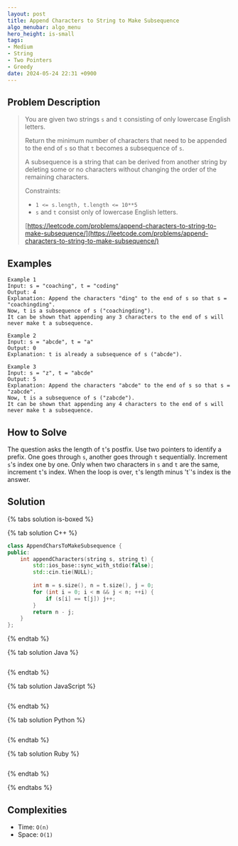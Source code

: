 ```yaml
---
layout: post
title: Append Characters to String to Make Subsequence
algo_menubar: algo_menu
hero_height: is-small
tags:
- Medium
- String
- Two Pointers
- Greedy
date: 2024-05-24 22:31 +0900
---
```

## Problem Description
> You are given two strings `s` and `t` consisting of only lowercase English letters.
>
> Return the minimum number of characters that need to be appended to the end of `s` so that `t` becomes
> a subsequence of `s`.
>
> A subsequence is a string that can be derived from another string by deleting some or no characters
> without changing the order of the remaining characters.
>
> Constraints:
> - `1 <= s.length, t.length <= 10**5`
> - `s` and `t` consist only of lowercase English letters.
>
> [https://leetcode.com/problems/append-characters-to-string-to-make-subsequence/](https://leetcode.com/problems/append-characters-to-string-to-make-subsequence/)

## Examples
```
Example 1
Input: s = "coaching", t = "coding"
Output: 4
Explanation: Append the characters "ding" to the end of s so that s = "coachingding".
Now, t is a subsequence of s ("coachingding").
It can be shown that appending any 3 characters to the end of s will never make t a subsequence.
```

```
Example 2
Input: s = "abcde", t = "a"
Output: 0
Explanation: t is already a subsequence of s ("abcde").
```

```
Example 3
Input: s = "z", t = "abcde"
Output: 5
Explanation: Append the characters "abcde" to the end of s so that s = "zabcde".
Now, t is a subsequence of s ("zabcde").
It can be shown that appending any 4 characters to the end of s will never make t a subsequence.
```

## How to Solve

The question asks the length of `t`'s postfix.
Use two pointers to identify a prefix.
One goes through `s`, another goes through `t` sequentially.
Increment `s`'s index one by one.
Only when two characters in `s` and `t` are the same, increment `t`'s index.
When the loop is over, `t`'s length minus 't`'s index is the answer.

## Solution

{% tabs solution is-boxed %}

{% tab solution C++ %}
```cpp
class AppendCharsToMakeSubsequence {
public:
    int appendCharacters(string s, string t) {
        std::ios_base::sync_with_stdio(false);
        std::cin.tie(NULL);
        
        int m = s.size(), n = t.size(), j = 0;
        for (int i = 0; i < m && j < n; ++i) {
            if (s[i] == t[j]) j++;
        }
        return n - j;
    }
};
```
{% endtab %}

{% tab solution Java %}
```java

```
{% endtab %}

{% tab solution JavaScript %}
```js

```
{% endtab %}

{% tab solution Python %}
```python

```
{% endtab %}

{% tab solution Ruby %}
```ruby

```
{% endtab %}

{% endtabs %}



## Complexities
- Time: `O(n)`
- Space: `O(1)`

